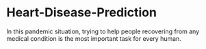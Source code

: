 # Heart-Disease-Prediction
In this pandemic situation, trying to help people recovering from any medical condition is the most important task for every human. 
